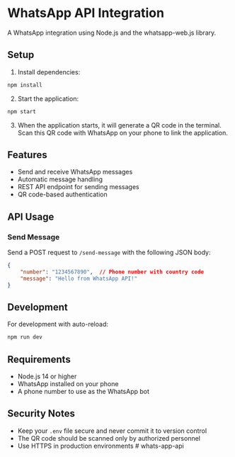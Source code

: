 # WhatsApp API Integration

A WhatsApp integration using Node.js and the whatsapp-web.js library.

## Setup

1. Install dependencies:
```bash
npm install
```

2. Start the application:
```bash
npm start
```

3. When the application starts, it will generate a QR code in the terminal. Scan this QR code with WhatsApp on your phone to link the application.

## Features

- Send and receive WhatsApp messages
- Automatic message handling
- REST API endpoint for sending messages
- QR code-based authentication

## API Usage

### Send Message
Send a POST request to `/send-message` with the following JSON body:
```json
{
    "number": "1234567890",  // Phone number with country code
    "message": "Hello from WhatsApp API!"
}
```

## Development

For development with auto-reload:
```bash
npm run dev
```

## Requirements

- Node.js 14 or higher
- WhatsApp installed on your phone
- A phone number to use as the WhatsApp bot

## Security Notes

- Keep your `.env` file secure and never commit it to version control
- The QR code should be scanned only by authorized personnel
- Use HTTPS in production environments # whats-app-api

